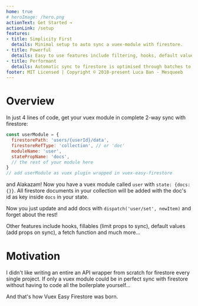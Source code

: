 ```yaml
---
home: true
# heroImage: /hero.png
actionText: Get Started →
actionLink: /setup
features:
- title: Simplicity First
  details: Minimal setup to auto sync a vuex-module with firestore.
- title: Powerful
  details: Easy to use features include filtering, hooks, default values & much more.
- title: Performant
  details: Automatic sync to firestore is optimised through batches to be fully performant.
footer: MIT Licensed | Copyright © 2018-present Luca Ban - Mesqueeb
---
```


# Overview

In just 4 lines of code, get your vuex module in complete 2-way sync with firestore:

```js
const userModule = {
  firestorePath: 'users/{userId}/data',
  firestoreRefType: 'collection', // or 'doc'
  moduleName: 'user',
  statePropName: 'docs',
  // the rest of your module here
}
// add userModule as vuex plugin wrapped in vuex-easy-firestore
```

and Alakazam! Now you have a vuex module called `user` with `state: {docs: {}}`.
All firestore documents in your collection will be added with the doc's id as key inside `docs` in your state.

Now you just update and add docs with `dispatch('user/set', newItem)` and forget about the rest!

Other features include hooks, fillables (limit props to sync), default values (add props on sync), a fetch function and much more...

# Motivation

I didn't like writing an entire an API wrapper from scratch for firestore every single project. If only a vuex module could be in perfect sync with firestore without having to code all the boilerplate yourself...

And that's how Vuex Easy Firestore was born.
